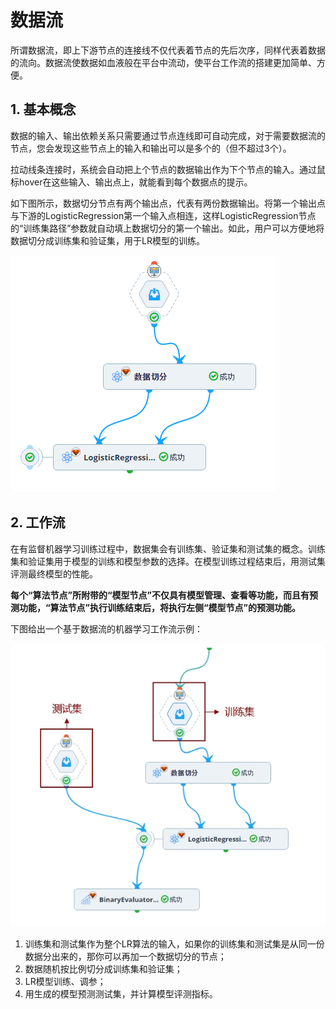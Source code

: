 # 数据流

所谓数据流，即上下游节点的连接线不仅代表着节点的先后次序，同样代表着数据的流向。数据流使数据如血液般在平台中流动，使平台工作流的搭建更加简单、方便。

## 1. 基本概念

数据的输入、输出依赖关系只需要通过节点连线即可自动完成，对于需要数据流的节点，您会发现这些节点上的输入和输出可以是多个的（但不超过3个）。

拉动线条连接时，系统会自动把上个节点的数据输出作为下个节点的输入。通过鼠标hover在这些输入、输出点上，就能看到每个数据点的提示。

如下图所示，数据切分节点有两个输出点，代表有两份数据输出。将第一个输出点与下游的LogisticRegression第一个输入点相连，这样LogisticRegression节点的“训练集路径”参数就自动填上数据切分的第一个输出。如此，用户可以方便地将数据切分成训练集和验证集，用于LR模型的训练。

![](../../.gitbook/assets/pic13%20%281%29.png)

## 2. 工作流

在有监督机器学习训练过程中，数据集会有训练集、验证集和测试集的概念。训练集和验证集用于模型的训练和模型参数的选择。在模型训练过程结束后，用测试集评测最终模型的性能。

**每个“算法节点”所附带的“模型节点”不仅具有模型管理、查看等功能，而且有预测功能，“算法节点”执行训练结束后，将执行左侧“模型节点”的预测功能。**

下图给出一个基于数据流的机器学习工作流示例：

![](../../.gitbook/assets/pic14.jpg)

1. 训练集和测试集作为整个LR算法的输入，如果你的训练集和测试集是从同一份数据分出来的，那你可以再加一个数据切分的节点；
2. 数据随机按比例切分成训练集和验证集；
3. LR模型训练、调参；
4. 用生成的模型预测测试集，并计算模型评测指标。

